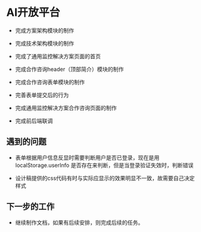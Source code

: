 # AI开放平台
- 完成方案架构模块的制作

- 完成技术架构模块的制作

- 完成了通用监控解决方案页面的首页

- 完成合作咨询header（顶部简介）模块的制作

- 完成合作咨询表单模块的制作

- 完善表单提交后的行为

- 完成通用监控解决方案合作咨询页面的制作

- 完成前后端联调

## 遇到的问题

- 表单根据用户信息反显时需要判断用户是否已登录，现在是用 localStorage.userInfo 是否存在来判断，但是当登录验证失效时，判断错误

- 设计稿提供的css代码有时与实际应显示的效果明显不一致，故需要自己决定样式

## 下一步的工作

- 继续制作文档，如果有后续安排，则完成后续的任务。